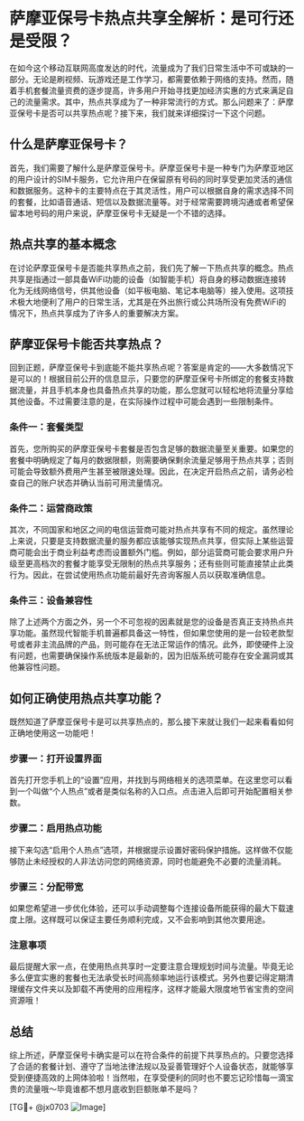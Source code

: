 # 萨摩亚保号卡热点共享全解析：是可行还是受限？

在如今这个移动互联网高度发达的时代，流量成为了我们日常生活中不可或缺的一部分。无论是刷视频、玩游戏还是工作学习，都需要依赖于网络的支持。然而，随着手机套餐流量资费的逐步提高，许多用户开始寻找更加经济实惠的方式来满足自己的流量需求。其中，热点共享成为了一种非常流行的方式。那么问题来了：萨摩亚保号卡是否可以共享热点呢？接下来，我们就来详细探讨一下这个问题。

## 什么是萨摩亚保号卡？

首先，我们需要了解什么是萨摩亚保号卡。萨摩亚保号卡是一种专门为萨摩亚地区的用户设计的SIM卡服务，它允许用户在保留原有号码的同时享受更加灵活的通信和数据服务。这种卡的主要特点在于其灵活性，用户可以根据自身的需求选择不同的套餐，比如语音通话、短信以及数据流量等。对于经常需要跨境沟通或者希望保留本地号码的用户来说，萨摩亚保号卡无疑是一个不错的选择。

## 热点共享的基本概念

在讨论萨摩亚保号卡是否能共享热点之前，我们先了解一下热点共享的概念。热点共享是指通过一部具备WiFi功能的设备（如智能手机）将自身的移动数据连接转化为无线网络信号，供其他设备（如平板电脑、笔记本电脑等）接入使用。这项技术极大地便利了用户的日常生活，尤其是在外出旅行或公共场所没有免费WiFi的情况下，热点共享成为了许多人的重要解决方案。

## 萨摩亚保号卡能否共享热点？

回到正题，萨摩亚保号卡到底能不能共享热点呢？答案是肯定的——大多数情况下是可以的！根据目前公开的信息显示，只要您的萨摩亚保号卡所绑定的套餐支持数据流量，并且手机本身也具备热点共享的功能，那么您就可以轻松地将流量分享给其他设备。不过需要注意的是，在实际操作过程中可能会遇到一些限制条件。

### 条件一：套餐类型

首先，您所购买的萨摩亚保号卡套餐是否包含足够的数据流量至关重要。如果您的套餐中明确规定了每月的数据限额，则需要确保剩余流量足够用于热点共享；否则可能会导致额外费用产生甚至被限速处理。因此，在决定开启热点之前，请务必检查自己的账户状态并确认当前可用流量情况。

### 条件二：运营商政策

其次，不同国家和地区之间的电信运营商可能对热点共享有不同的规定。虽然理论上来说，只要是支持数据流量的服务都应该能够实现热点共享，但实际上某些运营商可能会出于商业利益考虑而设置额外门槛。例如，部分运营商可能会要求用户升级至更高档次的套餐才能享受无限制的热点共享服务；还有些则可能直接禁止此类行为。因此，在尝试使用热点功能前最好先咨询客服人员以获取准确信息。

### 条件三：设备兼容性

除了上述两个方面之外，另一个不可忽视的因素就是您的设备是否真正支持热点共享功能。虽然现代智能手机普遍都具备这一特性，但如果您使用的是一台较老款型号或者非主流品牌的产品，则可能存在无法正常运作的情况。此外，即使硬件上没有问题，也需要确保操作系统版本是最新的，因为旧版系统可能存在安全漏洞或其他兼容性问题。

## 如何正确使用热点共享功能？

既然知道了萨摩亚保号卡是可以共享热点的，那么接下来就让我们一起来看看如何正确地使用这一功能吧！

### 步骤一：打开设置界面

首先打开您手机上的“设置”应用，并找到与网络相关的选项菜单。在这里您可以看到一个叫做“个人热点”或者是类似名称的入口点。点击进入后即可开始配置相关参数。

### 步骤二：启用热点功能

接下来勾选“启用个人热点”选项，并根据提示设置好密码保护措施。这样做不仅能够防止未经授权的人非法访问您的网络资源，同时也能避免不必要的流量消耗。

### 步骤三：分配带宽

如果您希望进一步优化体验，还可以手动调整每个连接设备所能获得的最大下载速度上限。这样既可以保证主要任务顺利完成，又不会影响到其他次要用途。

### 注意事项

最后提醒大家一点，在使用热点共享时一定要注意合理规划时间与流量。毕竟无论多么便宜实惠的套餐也无法承受长时间高频率地运行该模式。另外也要记得定期清理缓存文件夹以及卸载不再使用的应用程序，这样才能最大限度地节省宝贵的空间资源哦！

## 总结

综上所述，萨摩亚保号卡确实是可以在符合条件的前提下共享热点的。只要您选择了合适的套餐计划、遵守了当地法律法规以及妥善管理好个人设备状态，就能够享受到便捷高效的上网体验啦！当然啦，在享受便利的同时也不要忘记珍惜每一滴宝贵的流量哦～毕竟谁都不想月底收到巨额账单不是吗？

[TG💪+ @jx0703 ![Image](https://github.com/user-attachments/assets/dbca1d08-cadb-493c-b0ec-ad6f7a83f270)]